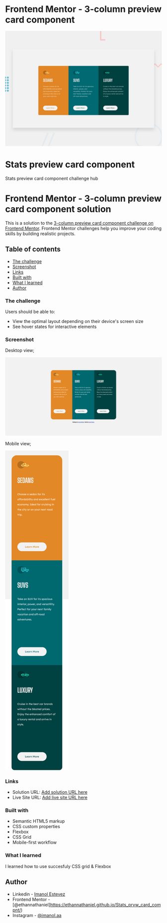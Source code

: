 # Frontend Mentor - 3-column preview card component

![Design preview for the 3-column preview card component coding challenge](./design/desktop-preview.jpg)

# Stats preview card component
Stats preview card component challenge hub

# Frontend Mentor - 3-column preview card component solution

This is a solution to the [3-column preview card component challenge on Frontend Mentor](https://www.frontendmentor.io/challenges/3column-preview-card-component-pH92eAR2-). Frontend Mentor challenges help you improve your coding skills by building realistic projects. 

## Table of contents
  - [The challenge](#the-challenge)
  - [Screenshot](#screenshot)
  - [Links](#links)
  - [Built with](#built-with)
  - [What I learned](#what-i-learned)
  - [Author](#author)

### The challenge

Users should be able to:

- View the optimal layout depending on their device's screen size
- See hover states for interactive elements

### Screenshot

Desktop view; 

 ![image text](./screenshots/sc-1.png)

Mobile view;

 ![image text](./screenshots/sc-2.png)

### Links

- Solution URL: [Add solution URL here](https://www.frontendmentor.io/solutions/responsive-stats-preview-card-component-css-grid-and-flexbox-S11jIAyQ9)
- Live Site URL: [Add live site URL here](https://ethannathaniel.github.io/Stats_prvw_card_compnt/)

### Built with

- Semantic HTML5 markup
- CSS custom properties
- Flexbox
- CSS Grid
- Mobile-first workflow


### What I learned

I learned how to use succesfuly CSS grid & Flexbox


## Author

- Linkedin - [Imanol Estevez](https://www.linkedin.com/in/imanol-iet-web/)
- Frontend Mentor - [@ethannathaniel]https://ethannathaniel.github.io/Stats_prvw_card_compnt/)
- Instagram - [@imanol.aa](https://www.instagram.com/imanol.aa/)
